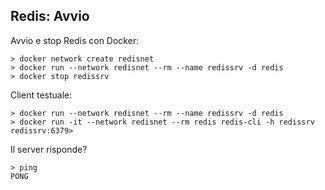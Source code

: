 Redis: Avvio
-------------

Avvio e stop Redis con Docker:

	> docker network create redisnet
	> docker run --network redisnet --rm --name redissrv -d redis
    > docker stop redissrv

Client testuale:

    > docker run --network redisnet --rm --name redissrv -d redis
	> docker run -it --network redisnet --rm redis redis-cli -h redissrv
    redissrv:6379>
	
Il server risponde?

	> ping
	PONG
